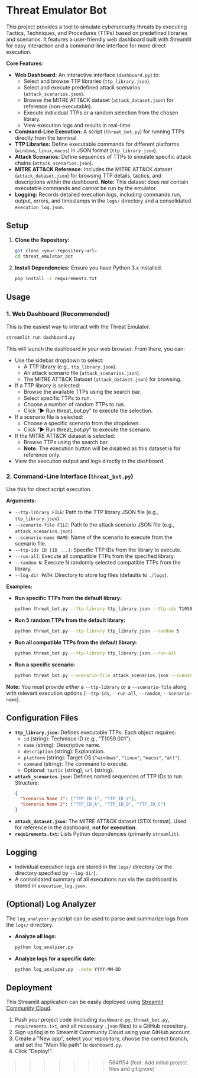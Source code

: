 # Threat Emulator Bot

This project provides a tool to simulate cybersecurity threats by executing Tactics, Techniques, and Procedures (TTPs) based on predefined libraries and scenarios. It features a user-friendly web dashboard built with Streamlit for easy interaction and a command-line interface for more direct execution.

**Core Features:**

*   **Web Dashboard:** An interactive interface (`dashboard.py`) to:
    *   Select and browse TTP libraries (`ttp_library.json`).
    *   Select and execute predefined attack scenarios (`attack_scenarios.json`).
    *   Browse the MITRE ATT&CK dataset (`attack_dataset.json`) for reference (non-executable).
    *   Execute individual TTPs or a random selection from the chosen library.
    *   View execution logs and results in real-time.
*   **Command-Line Execution:** A script (`threat_bot.py`) for running TTPs directly from the terminal.
*   **TTP Libraries:** Define executable commands for different platforms (`windows`, `linux`, `macos`) in JSON format (`ttp_library.json`).
*   **Attack Scenarios:** Define sequences of TTPs to simulate specific attack chains (`attack_scenarios.json`).
*   **MITRE ATT&CK Reference:** Includes the MITRE ATT&CK dataset (`attack_dataset.json`) for browsing TTP details, tactics, and descriptions within the dashboard. **Note:** This dataset does *not* contain executable commands and cannot be run by the emulator.
*   **Logging:** Records detailed execution logs, including commands run, output, errors, and timestamps in the `logs/` directory and a consolidated `execution_log.json`.

## Setup

1.  **Clone the Repository:**
    ```bash
    git clone <your-repository-url>
    cd threat_emulator_bot
    ```
2.  **Install Dependencies:** Ensure you have Python 3.x installed.
    ```bash
    pip install -r requirements.txt
    ```

## Usage

### 1. Web Dashboard (Recommended)

This is the easiest way to interact with the Threat Emulator.

```bash
streamlit run dashboard.py
```

This will launch the dashboard in your web browser. From there, you can:

*   Use the sidebar dropdown to select:
    *   A TTP library (e.g., `ttp_library.json`).
    *   An attack scenario file (`attack_scenarios.json`).
    *   The MITRE ATT&CK Dataset (`attack_dataset.json`) for browsing.
*   If a TTP library is selected:
    *   Browse the available TTPs using the search bar.
    *   Select specific TTPs to run.
    *   Choose a number of random TTPs to run.
    *   Click "▶️ Run threat_bot.py" to execute the selection.
*   If a scenario file is selected:
    *   Choose a specific scenario from the dropdown.
    *   Click "▶️ Run threat_bot.py" to execute the scenario.
*   If the MITRE ATT&CK dataset is selected:
    *   Browse TTPs using the search bar.
    *   **Note:** The execution button will be disabled as this dataset is for reference only.
*   View the execution output and logs directly in the dashboard.

### 2. Command-Line Interface (`threat_bot.py`)

Use this for direct script execution.

**Arguments:**

*   `--ttp-library FILE`: Path to the TTP library JSON file (e.g., `ttp_library.json`).
*   `--scenario-file FILE`: Path to the attack scenario JSON file (e.g., `attack_scenarios.json`).
*   `--scenario-name NAME`: Name of the scenario to execute from the scenario file.
*   `--ttp-ids ID [ID ...]`: Specific TTP IDs from the library to execute.
*   `--run-all`: Execute all compatible TTPs from the specified library.
*   `--random N`: Execute N randomly selected compatible TTPs from the library.
*   `--log-dir PATH`: Directory to store log files (defaults to `./logs`).

**Examples:**

*   **Run specific TTPs from the default library:**
    ```bash
    python threat_bot.py --ttp-library ttp_library.json --ttp-ids T1059.001 T1063
    ```
*   **Run 5 random TTPs from the default library:**
    ```bash
    python threat_bot.py --ttp-library ttp_library.json --random 5
    ```
*   **Run all compatible TTPs from the default library:**
    ```bash
    python threat_bot.py --ttp-library ttp_library.json --run-all
    ```
*   **Run a specific scenario:**
    ```bash
    python threat_bot.py --scenario-file attack_scenarios.json --scenario-name "Example Scenario 1: Recon & Sleep"
    ```

**Note:** You must provide *either* a `--ttp-library` *or* a `--scenario-file` along with relevant execution options (`--ttp-ids`, `--run-all`, `--random`, `--scenario-name`).

## Configuration Files

*   **`ttp_library.json`:** Defines executable TTPs. Each object requires:
    *   `id` (string): Technique ID (e.g., "T1059.001").
    *   `name` (string): Descriptive name.
    *   `description` (string): Explanation.
    *   `platform` (string): Target OS (`"windows"`, `"linux"`, `"macos"`, `"all"`).
    *   `command` (string): The command to execute.
    *   Optional: `tactic` (string), `url` (string).
*   **`attack_scenarios.json`:** Defines named sequences of TTP IDs to run. Structure:
    ```json
    {
      "Scenario Name 1": ["TTP_ID_1", "TTP_ID_2"],
      "Scenario Name 2": ["TTP_ID_A", "TTP_ID_B", "TTP_ID_C"]
    }
    ```
*   **`attack_dataset.json`:** The MITRE ATT&CK dataset (STIX format). Used for reference in the dashboard, **not for execution**.
*   **`requirements.txt`:** Lists Python dependencies (primarily `streamlit`).

## Logging

*   Individual execution logs are stored in the `logs/` directory (or the directory specified by `--log-dir`).
*   A consolidated summary of all executions run via the dashboard is stored in `execution_log.json`.

## (Optional) Log Analyzer

The `log_analyzer.py` script can be used to parse and summarize logs from the `logs/` directory.

*   **Analyze all logs:**
    ```bash
    python log_analyzer.py
    ```
*   **Analyze logs for a specific date:**
    ```bash
    python log_analyzer.py --date YYYY-MM-DD
    ```

## Deployment

This Streamlit application can be easily deployed using [Streamlit Community Cloud](https://share.streamlit.io/).

1.  Push your project code (including `dashboard.py`, `threat_bot.py`, `requirements.txt`, and all necessary `.json` files) to a GitHub repository.
2.  Sign up/log in to Streamlit Community Cloud using your GitHub account.
3.  Create a "New app", select your repository, choose the correct branch, and set the "Main file path" to `dashboard.py`.
4.  Click "Deploy!".
>>>>>>> 584ff54 (feat: Add initial project files and gitignore)
